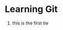 # Learning Git

 1. this is the first tie

<!--stackedit_data:
eyJoaXN0b3J5IjpbOTc0OTAzNTQzLDE0MTIyNzk3NzksMTU3ND
Q2MDYxNSwtMjA3NjM1MTMyNSwyMTMzNjM0OTI5LC0xODkwMDUz
NjkzXX0=
-->